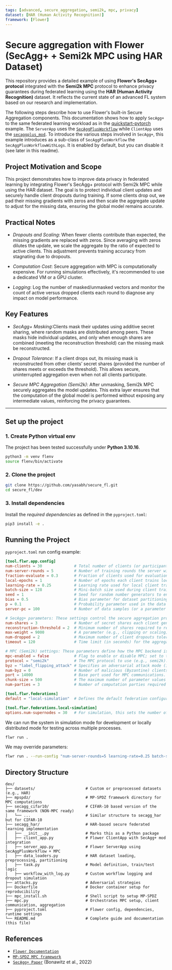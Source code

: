 ```yaml
---
tags: [advanced, secure_aggregation, semi2k, mpc, privacy]
dataset: [HAR (Human Activity Recognition)]
framework: [Flower]
---
```


# Secure aggregation with Flower (SecAgg+ + Semi2k MPC using HAR Dataset)

This repository provides a detailed example of using **Flower's SecAgg+ protocol** integrated with the **Semi2k MPC** protocol to enhance privacy guarantees during federated learning using the **HAR (Human Activity Recognition)** dataset. It reflects the current state of an advanced FL system based on our research and implementation.

The following steps describe how to use Flower's built-in Secure Aggregation components. This documentation shows how to apply `SecAgg+` to the same federated learning workload as in the [quickstart-pytorch](https://github.com/adap/flower/tree/main/examples/quickstart-pytorch) example. The `ServerApp` uses the [`SecAggPlusWorkflow`](https://flower.ai/docs/framework/ref-api/flwr.server.workflow.SecAggPlusWorkflow.html#secaggplusworkflow) while `ClientApp` uses the [`secaggplus_mod`](https://flower.ai/docs/framework/ref-api/flwr.client.mod.secaggplus_mod.html#flwr.client.mod.secaggplus_mod). To introduce the various steps involved in `SecAgg+`, this example introduces as a sub-class of `SecAggPlusWorkflow` the `SecAggPlusWorkflowWithLogs`. It is enabled by default, but you can disable it (see later in this readme).

## Project Motivation and Scope
This project demonstrates how to improve data privacy in federated learning by integrating Flower's SecAgg+ protocol with Semi2k MPC while using the HAR dataset. The goal is to protect individual client updates and securely handle client dropouts during training. If some clients drop out, we pad their missing gradients with zeros and then scale the aggregate update to adjust for the missing data, ensuring the global model remains accurate.

## Practical Notes
- *Dropouts and Scaling*: When fewer clients contribute than expected, the missing gradients are replaced with zeros. Since averaging with zeros dilutes the update, we scale the aggregate by the ratio of expected to active clients. This adjustment prevents training accuracy from stagnating due to dropouts.

- *Computation Cost*: Secure aggregation with MPC is computationally expensive. For running simulations effectively, it's recommended to use a dedicated VM or a GPU cluster.

- *Logging*: Log the number of masked/unmasked vectors and monitor the count of active versus dropped clients each round to diagnose any impact on model performance.

## Key Features

- *SecAgg+ Masking*:Clients mask their updates using additive secret sharing, where random masks are distributed among peers. These masks hide individual updates, and only when enough shares are combined (meeting the reconstruction threshold) can the missing mask be reconstructed.

- *Dropout Tolerance*: If a client drops out, its missing mask is reconstructed from other clients’ secret shares (provided the number of shares meets or exceeds the threshold). This allows secure, uninterrupted aggregation even when not all clients participate.

- *Secure MPC Aggregation (Semi2k)*: After unmasking, Semi2k MPC securely aggregates the model updates. This extra layer ensures that the computation of the global model is performed without exposing any intermediate values, reinforcing the privacy guarantees.

---

## Set up the project

### 1. Create Python virtual env
The project has been tested successfully under **Python 3.10.16**.
```bash
python3 -m venv flenv
source flenv/bin/activate
```

### 2. Clone the project
```bash
git clone https://github.com/yasabh/secure_fl.git
cd secure_fl/dev
```

### 3. Install dependencies
Install the *required dependencies* as defined in the `pyproject.toml`:
```bash
pip3 install -e .
```

## Running the Project
`pyproject.toml` run config example:
```toml
[tool.flwr.app.config]
num-clients = 30              # Total number of clients (or participants) in the federated learning simulation.
num-server-rounds = 5         # Number of training rounds the server will run.
fraction-evaluate = 0.3       # Fraction of clients used for evaluation each round.
local-epochs = 1              # Number of epochs each client trains locally before sending updates.
learning-rate = 0.25          # Learning rate used for local client training.
batch-size = 128              # Mini-batch size used during client training.
seed = 1                      # Seed for random number generators to ensure reproducibility.
bias = 0.5                    # Bias parameter for dataset partitioning (controls non-iid distribution).
p = 0.1                       # Probability parameter used in the data partitioning strategy.
server-pc = 100               # Number of data samples (or a parameter related to the server dataset).

# SecAgg+ parameters: These settings control the secure aggregation protocol.
num-shares = 3                # Number of secret shares each client generates from its masking value.
reconstruction-threshold = 2  # Minimum number of shares required to reconstruct a missing mask.
max-weight = 9000             # A parameter (e.g., clipping or scaling) used to limit the contribution of any single client.
num-dropped = 2               # Maximum number of client dropouts tolerated per round.
timeout = 120                 # Time limit (in seconds) for the aggregation process to complete.

# MPC (Semi2k) settings: These parameters define how the MPC backend is configured.
mpc-enabled = false           # Flag to enable or disable MPC; set to true to use MPC aggregation.
protocol = "semi2k"           # The MPC protocol to use (e.g., semi2k).
byz = "label_flipping_attack" # Specifies an adversarial attack mode (if any) for testing robustness.
num-byz = 0                   # Number of malicious (Byzantine) clients to simulate.
port = 14000                  # Base port used for MPC communications.
chunk-size = 500              # The maximum number of parameter values sent at one time (affects communication efficiency).
num-parties = 3               # Number of computation parties required by the MPC protocol.

[tool.flwr.federations]
default = "local-simulation"  # Defines the default federation configuration.

[tool.flwr.federations.local-simulation]
options.num-supernodes = 30   # For simulation, this sets the number of supernodes (clients) to 30.

```
We can run the system in simulation mode for development or locally distributed mode for testing across multiple processes.
```bash
flwr run .
```
We may override parameters:
```bash
flwr run . --run-config "num-server-rounds=5 learning-rate=0.25 batch-size=128"
```

## Directory Structure
```plaintext
dev/
├── datasets/                      # Custom or preprocessed datasets (e.g., HAR)
├── mpspdz/                        # MP-SPDZ framework directory for MPC computations
├── secagg_cifar10/                # CIFAR-10 based version of the same framework (NON-MPC ready)
│   └── ...                        # Similar structure to secagg_har but for CIFAR-10
├── secagg_har/                    # HAR-based secure federated learning implementation
│   ├── __init__.py                # Marks this as a Python package
│   ├── client_app.py              # Flower ClientApp with SecAgg+ mod integration
│   ├── server_app.py              # Flower ServerApp using SecAggPlusWorkflow + MPC
│   ├── data_loaders.py            # HAR dataset loading, preprocessing, partitioning
│   ├── task.py                    # Model definition, train/test logic
│   ├── workflow_with_log.py       # Custom workflow logging and dropout simulation
├── attacks.py                     # Adversarial strategies
├── Dockerfile                     # Docker container setup for reproducibility
├── mpc_install.sh                 # Shell script to setup MP-SPDZ
├── mpc.py                         # Orchestrates MPC setup, client communication, aggregation
├── pyproject.toml                 # Flower config, dependencies, runtime settings
└── README.md                      # Complete guide and documentation (this file)
```

## References
- [`Flower Documentation`](https://flower.ai/docs/)
- [`MP-SPDZ MPC framework`](https://github.com/data61/MP-SPDZ)
- [`SecAgg+ Paper`](https://arxiv.org/pdf/2205.06117) (Bonawitz et al., 2022)